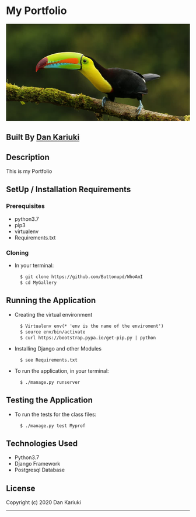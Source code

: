 # My Portfolio

![Myprof](/Myprof/static/Myprof/images/action.jpg/)

## Built By [Dan Kariuki](https://github.com/Buttonupd/)

## Description
This is my Portfolio


## SetUp / Installation Requirements
### Prerequisites
* python3.7
* pip3
* virtualenv
* Requirements.txt

### Cloning
* In your terminal:

        $ git clone https://github.com/Buttonupd/WhoAmI
        $ cd MyGallery

## Running the Application
* Creating the virtual environment

        $ Virtualenv env(* 'env is the name of the enviroment')
        $ source env/bin/activate
        $ curl https://bootstrap.pypa.io/get-pip.py | python

* Installing Django and other Modules

        $ see Requirements.txt

* To run the application, in your terminal:

        $ ./manage.py runserver

## Testing the Application
* To run the tests for the class files:

        $ ./manage.py test Myprof

## Technologies Used
* Python3.7
* Django Framework
* Postgresql Database

## License

Copyright (c) 2020 Dan Kariuki

------------
